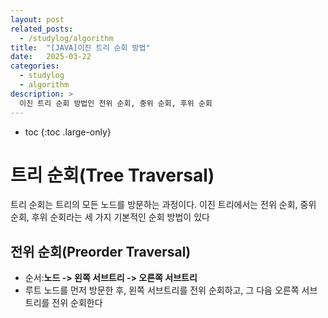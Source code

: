```yaml
---
layout: post
related_posts:
  - /studylog/algorithm
title:  "[JAVA]이진 트리 순회 방법"
date:   2025-03-22
categories:
  - studylog
  - algorithm
description: >
  이진 트리 순회 방법인 전위 순회, 중위 순회, 후위 순회
---
```

* toc
{:toc .large-only}

# 트리 순회(Tree Traversal)
트리 순회는 트리의 모든 노드를 방문하는 과정이다. 이진 트리에서는 전위 순회, 중위 순회, 후위 순회라는 세 가지 기본적인 순회 방법이 있다

## 전위 순회(Preorder Traversal)
* 순서:**노드 -> 왼쪽 서브트리 -> 오른쪽 서브트리**
* 루트 노드를 먼저 방문한 후, 왼쪽 서브트리를 전위 순회하고, 그 다음 오른쪽 서브트리를 전위 순회한다
```java

```